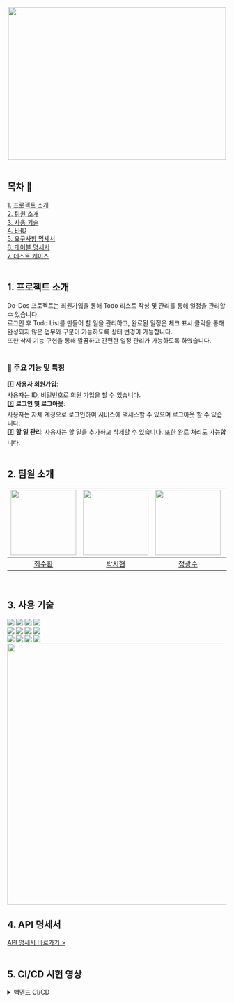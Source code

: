 <div align="center">
<img src="https://github.com/beyond-sw-camp/be05-4th-4team--HR_Do-Dos/assets/114909535/3394ac19-b808-4616-8c57-e40b6b78b07b"width="500" height="350">
</div>
</br>

## 목차 📄
[1. 프로젝트 소개](#1-프로젝트-소개)<br>
[2. 팀원 소개](#2-팀원-소개)<br>
[3. 사용 기술](#3-사용-기술)<br>
[4. ERD](#4-ERD)<br>
[5. 요구사항 명세서](#5-요구사항-명세서)<br>
[6. 테이블 명세서](#6-테이블-명세서)<br>
[7. 테스트 케이스](#7-테스트-케이스)<br>
<br/>

## 1. 프로젝트 소개
Do-Dos 프로젝트는 회원가입을 통해 Todo 리스트 작성 및 관리를 통해 일정을 관리할 수 있습니다. </br>
로그인 후 Todo List를 만들어 할 일을 관리하고, 완료된 일정은 체크 표시 클릭을 통해</br>
완성되지 않은 업무와 구분이 가능하도록 상태 변경이 가능합니다. </br>
또한 삭제 기능 구현을 통해 깔끔하고 간편한 일정 관리가 가능하도록 하였습니다.
</br>
</br>

### 📢 주요 기능 및 특징

1️⃣ **사용자 회원가입**: </br>
사용자는 ID, 비밀번호로 회원 가입을 할 수 있습니다.
<br/>
2️⃣ **로그인 및 로그아웃**: </br>
사용자는 자체 계정으로 로그인하여 서비스에 액세스할 수 있으며 로그아웃 할 수 있습니다.
<br/>
3️⃣ **할 일 관리**: 사용자는 할 일을 추가하고 삭제할 수 있습니다. 또한 완료 처리도 가능합니다.
<br/>
<br/>


## 2. 팀원 소개
<div align="center">

| <img src="https://github.com/beyond-sw-camp/be05-4th-4team--HR_Do-Dos/assets/112090609/a2619638-9fa1-41fb-9f6e-cc4bf80085fe" height="150" /> | <img src="https://github.com/OrangeVinyl/dev-back/assets/112090609/b621c195-599c-44bc-b608-ff456478f94f" height="150" /> | <img src="https://github.com/OrangeVinyl/dev-back/assets/112090609/c80695b9-023c-4b44-b639-1135e96e290f" height="150" /> | <img src="https://github.com/OrangeVinyl/dev-back/assets/112090609/dc28d157-b3aa-4341-86bf-557b1270a428" height="150" /> | <img src="https://github.com/OrangeVinyl/dev-back/assets/112090609/446ca013-5a9d-4700-b487-5939a765fa8f" height="150" /> |
|-----------------------------------------------------------------------------------------------------------------------------------|-----------------------------------------------------------------------------------------------------------------------------------|---------------------------------------------------------------------------------------------------------------------------------|-----------------------------------------------------------------------------------------------------------------------------------|-----------------------------------------------------------------------------------------------------------------------------------|
| <div align="center">[최수환](https://github.com/OrangeVinyl)</div>                                                                   | <div align="center"> [박시현](https://github.com/SpecialSHipDobby) </div>                                                            | <div align="center"> [정광수](https://github.com/Jrhkdtn)</div>                                                                    | <div align="center"> [이윤재](https://github.com/itsjaeya)</div>                                                                     | <div align="center"> [방채원](https://github.com/chaewon02)</div>                                                                       |
</div>
</br>
 
## 3. 사용 기술
<img src="https://img.shields.io/badge/html5-E34F26?style=for-the-badge&logo=html5&logoColor=white" /> <img src="https://img.shields.io/badge/css-1572B6?style=for-the-badge&logo=css3&logoColor=white" /> <img src="https://img.shields.io/badge/javascript-F7DF1E?style=for-the-badge&logo=javascript&logoColor=black" /> <img src="https://img.shields.io/badge/vue.js-4FC08D?style=for-the-badge&logo=vue.js&logoColor=white" />
</br>
<img src="https://img.shields.io/badge/spring-6DB33F?style=for-the-badge&logo=spring&logoColor=white" /> <img src="https://img.shields.io/badge/gradle-02303A?style=for-the-badge&logo=gradle&logoColor=white" /> <img src="https://img.shields.io/badge/java-007396?style=for-the-badge&logo=java&logoColor=white" /> <img src="https://img.shields.io/badge/springdatajpa-6DB33F?style=for-the-badge&logo=springboot&logoColor=white">
</br>
<img src="https://img.shields.io/badge/mariaDB-003545?style=for-the-badge&logo=mariaDB&logoColor=white" /> 
<img src="https://img.shields.io/badge/jenkins-D24939?style=for-the-badge&logo=jenkins&logoColor=white" />
<img src="https://img.shields.io/badge/git-F05032?style=for-the-badge&logo=git&logoColor=white"> <img src="https://img.shields.io/badge/github-181717?style=for-the-badge&logo=github&logoColor=white">
</br>
    <img src="https://github.com/beyond-sw-camp/be05-2nd-5team-SoEZ-EZCheck/assets/112090609/0d77b0a9-6269-44ac-8fba-270f8b189264" width="600">
</br>

## 4. API 명세서
[API 명세서 바로가기 >](https://docs.google.com/spreadsheets/d/1cw6FaStuatZ1BdqudmgyIY26N-iJVF-qD2FZlwRVD8o/edit#gid=427773154)
</br>
</br>


## 5. CI/CD 시현 영상
<details>
    <summary>백엔드 CI/CD</summary>
         <details>
             <summary>Jenkins</summary>
                 <video>
                   <source src="동영상_파일_경로.mp4" type="video/mp4">
                 </video>
         </details>
          <details>
             <summary>Pipeline</summary>
```back:pipeline
 pipeline {
     agent any
     environment {
         DOCKER_IMAGE = 'orangevinyl/dev-front:1.0'
         
         GITHUB_CREDENTIALS_ID = 'github-token'
         DOCKER_CREDENTIALS_ID = 'dockerhub_credentials'
     }
     stages {
         stage('Build') {
             steps {
                 git branch: 'main',
                     url: 'https://github.com/OrangeVinyl/dev-front.git',
                     credentialsId: GITHUB_CREDENTIALS_ID
             }
         }
         
         stage('Install Dependency'){
             steps {
               sh 'npm install'
             }
         }
         
         stage('Npm Build'){
             steps {
               sh 'npm run build'
             }
         }
         
         stage('Build Docker Image'){
             steps {
                script {
                    sh "docker build -t $DOCKER_IMAGE ."
                }
             }
         }
         
         stage('Push Docker Image'){
             steps {
                 script {
                     withCredentials([usernamePassword(credentialsId: DOCKER_CREDENTIALS_ID, usernameVariable: 'DOCKER_USER', passwordVariable: 'DOCKER_PASS')]) {
                         sh 'echo $DOCKER_PASS | docker login -u $DOCKER_USER --password-stdin'
                         sh "docker push $DOCKER_IMAGE"
                     }
                 }
             }
         }
         
         stage('Run Container'){
             steps {
                 script {
                     // Check if the container exists and stop/remove it if it does
                     sh "docker stop vue-container || true"
                     sh "docker rm vue-container || true"
                     
                     withCredentials([usernamePassword(credentialsId: DOCKER_CREDENTIALS_ID, usernameVariable: 'DOCKER_USER', passwordVariable: 'DOCKER_PASS')]) {
                         sh 'echo $DOCKER_PASS | docker login -u $DOCKER_USER --password-stdin'
                         docker.image("${DOCKER_IMAGE}").run('-p 3000:3000 --name vue-container')
                         
                     }
                 }
             }
         }
     }
     
      post {
         success {
             slackSend(
                 channel: '#dev-project',          
                 color: '#00FF00',        
                 message: "✅ SUCCESSFUL: 배포 성공 '${env.JOB_NAME} [${env.BUILD_NUMBER}]' (${env.BUILD_URL}) ========="
             )
         }
         failure {
             slackSend(
                 channel: '#dev-project',
                 color: '#FF0000',
                 message: "❌ FAIL: Job '${env.JOB_NAME} [${env.BUILD_NUMBER}]' (${env.BUILD_URL}) ========"
             )
         }
     }
 }
```
         </details>
         <details>
             <summary>변동사항 슬랙 알람</summary>
                 <video>
                   <source src="동영상_파일_경로.mp4" type="video/mp4">
                 </video>
         </details>
</details>
<details>
    <summary>프론트엔드 CI/CD</summary>
         <details>
             <summary>Jenkins Pipeline</summary>
                 <video>
                   <source src="동영상_파일_경로.mp4" type="video/mp4">
                 </video>
         </details>
         <details>
             <summary>변동사항 슬랙 알람</summary>
                 <video>
                   <source src="동영상_파일_경로.mp4" type="video/mp4">
                 </video>
         </details>
</details>

